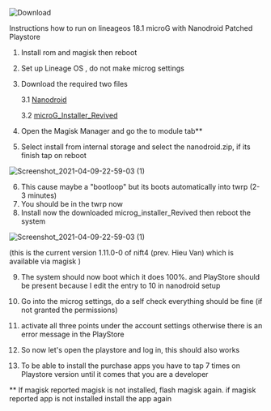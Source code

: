 ![Download](https://user-images.githubusercontent.com/24758741/114311822-97877e80-9af0-11eb-9455-6c300e30a8b3.png)



Instructions how to run on lineageos 18.1 microG with Nanodroid Patched Playstore

1. Install rom and magisk then reboot

2. Set up Lineage OS , do not make microg settings

3. Download the required two files 

    3.1 [Nanodroid](https://github.com/los-legacy/Troubleshooting/releases/download/v1.0/nanodroid.patched.playstore.only.zip)

    3.2 [microG_Installer_Revived](https://github.com/los-legacy/Troubleshooting/releases/download/v1.0/microG_Installer_Revived-Revived_1.11.0-0.11100.zip/)

4. Open the Magisk Manager and go the to module tab**
5. Select install from internal storage and select the nanodroid.zip, if its finish tap on reboot

![Screenshot_2021-04-09-22-59-03 (1)](https://user-images.githubusercontent.com/24758741/114312230-45dff380-9af2-11eb-93d0-2d05ee3eee71.png)

6. This cause maybe a "bootloop" but its boots automatically into twrp (2-3 minutes)
7. You should be in the twrp now
8. Install now the downloaded microg_installer_Revived then reboot the system 
 
![Screenshot_2021-04-09-22-59-03 (1)](https://user-images.githubusercontent.com/24758741/114312197-1af59f80-9af2-11eb-96e4-de41ff4a9da0.png)

(this is the current version 1.11.0-0 of nift4 (prev. Hieu Van) which is available via magisk )

9. The system should now boot which it does 100%. 
and PlayStore should be present because I edit the entry to 10 in nanodroid setup

10. Go into the microg settings, do a self check everything should be fine (if not granted the permissions)

11. activate all three points under the account settings otherwise there is an error message in the PlayStore

12. So now let's open the playstore and log in, this should also works

13. To be able to install the purchase apps you have to tap 7 times on Playstore version until it comes that you are a developer


** If magisk reported magisk is not installed, flash magisk again. if magisk reported app is not installed install the app again

